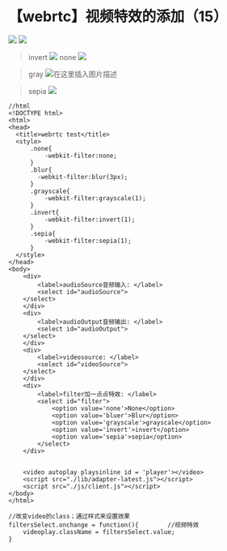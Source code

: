 # 【webrtc】视频特效的添加（15）

![](https://img-blog.csdnimg.cn/20190920112907402.png?x-oss-process=image/watermark,type_ZmFuZ3poZW5naGVpdGk,shadow_10,text_aHR0cHM6Ly9ibG9nLmNzZG4ubmV0L3FxXzM0MjczMDU5,size_16,color_FFFFFF,t_70)
![](https://img-blog.csdnimg.cn/20190920112919378.png?x-oss-process=image/watermark,type_ZmFuZ3poZW5naGVpdGk,shadow_10,text_aHR0cHM6Ly9ibG9nLmNzZG4ubmV0L3FxXzM0MjczMDU5,size_16,color_FFFFFF,t_70)

>  invert
>  ![](https://img-blog.csdnimg.cn/2019092012223799.png?x-oss-process=image/watermark,type_ZmFuZ3poZW5naGVpdGk,shadow_10,text_aHR0cHM6Ly9ibG9nLmNzZG4ubmV0L3FxXzM0MjczMDU5,size_16,color_FFFFFF,t_70)
>  none
>  ![](https://img-blog.csdnimg.cn/20190920122516979.png?x-oss-process=image/watermark,type_ZmFuZ3poZW5naGVpdGk,shadow_10,text_aHR0cHM6Ly9ibG9nLmNzZG4ubmV0L3FxXzM0MjczMDU5,size_16,color_FFFFFF,t_70)

> gray
> ![在这里插入图片描述](https://img-blog.csdnimg.cn/20190920122407948.png?x-oss-process=image/watermark,type_ZmFuZ3poZW5naGVpdGk,shadow_10,text_aHR0cHM6Ly9ibG9nLmNzZG4ubmV0L3FxXzM0MjczMDU5,size_16,color_FFFFFF,t_70)

>sepia
>![](https://img-blog.csdnimg.cn/201909201224431.png?x-oss-process=image/watermark,type_ZmFuZ3poZW5naGVpdGk,shadow_10,text_aHR0cHM6Ly9ibG9nLmNzZG4ubmV0L3FxXzM0MjczMDU5,size_16,color_FFFFFF,t_70)

```shell
//html
<!DOCTYPE html>
<html>
<head>
  <title>webrtc test</title>
  <style>
      .none{
          -webkit-filter:none;
      }
      .blur{
        -webkit-filter:blur(3px);
      }
      .grayscale{
          -webkit-filter:grayscale(1);
      }
      .invert{
          -webkit-filter:invert(1);
      }
      .sepia{
          -webkit-filter:sepia(1);
      }
  </style>
</head>
<body>
    <div>
        <label>audioSource音频输入: </label>
        <select id="audioSource">
    </select>
    </div>
    <div>
        <label>audioOutput音频输出: </label>
        <select id="audioOutput">
    </select>
    </div>
    <div>
        <label>videosource: </label>
        <select id="videoSource">
    </select>
    </div>
    <div>
        <label>filter加一点点特效: </label>
        <select id="filter">
            <option value='none'>None</option>
            <option value='bluer'>Blur</option>
            <option value='grayscale'>grayscale</option>
            <option value='invert'>invert</option>
            <option value='sepia'>sepia</option>
        </select>
    </div>
    

    <video autoplay playsinline id = 'player'></video>
    <script src="./lib/adapter-latest.js"></script>
    <script src="./js/client.js"></script>  
</body>
</html>
```

```shell
//改变video的class；通过样式来设置效果
filtersSelect.onchange = function(){        //视频特效
    videoplay.className = filtersSelect.value;
}

```